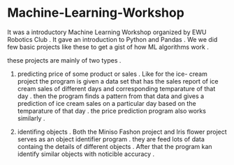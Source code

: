# Machine-Learning-Workshop
It was a introductory Machine Learning Workshop organized by EWU Robotics Club . It gave an introduction to Python  and Pandas . We we did few basic projects like these to get a gist of how ML algorithms work .

these projects are mainly of two types .
1. predicting price of some product or sales . Like for the ice- cream project the program is given a data set that has the sales report of ice cream sales of different days and corresponding temparature of that day . then the program finds a pattern from that data and gives a prediction of ice cream sales on a particular day based on the temparature of that day . the price prediction program also works similarly .

2. identifing objects . Both the Miniso Fashon project and Iris flower project serves as an object identifier program . they are feed lots of data containg the details of different objects . After that the program kan identify similar objects with noticible accuracy .
